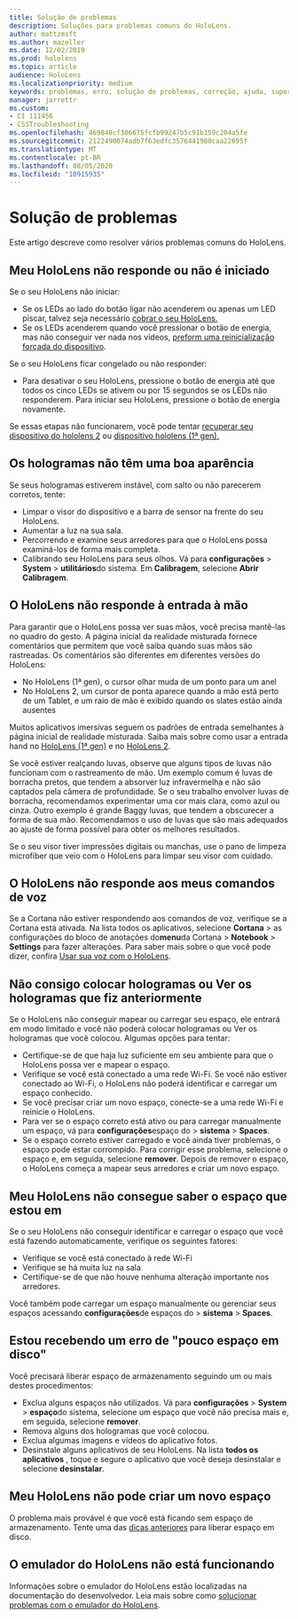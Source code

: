 ```yaml
---
title: Solução de problemas
description: Soluções para problemas comuns do HoloLens.
author: mattzmsft
ms.author: mazeller
ms.date: 12/02/2019
ms.prod: hololens
ms.topic: article
audience: HoloLens
ms.localizationpriority: medium
keywords: problemas, erro, solução de problemas, correção, ajuda, suporte, HoloLens
manager: jarrettr
ms.custom:
- CI 111456
- CSSTroubleshooting
ms.openlocfilehash: 469848cf306675fcfb99247b5c91b159c204a5fe
ms.sourcegitcommit: 2122490074adb7f63edfc3576441980caa22695f
ms.translationtype: MT
ms.contentlocale: pt-BR
ms.lasthandoff: 08/05/2020
ms.locfileid: "10915935"
---
```

# Solução de problemas

Este artigo descreve como resolver vários problemas comuns do HoloLens.

## Meu HoloLens não responde ou não é iniciado

Se o seu HoloLens não iniciar:

- Se os LEDs ao lado do botão ligar não acenderem ou apenas um LED piscar, talvez seja necessário [cobrar o seu HoloLens.](hololens-recovery.md#charge-the-device)
- Se os LEDs acenderem quando você pressionar o botão de energia, mas não conseguir ver nada nos vídeos, [preform uma reinicialização forçada do dispositivo](hololens-recovery.md#hard-reset-procedure).

Se o seu HoloLens ficar congelado ou não responder:

- Para desativar o seu HoloLens, pressione o botão de energia até que todos os cinco LEDs se ativem ou por 15 segundos se os LEDs não responderem. Para iniciar seu HoloLens, pressione o botão de energia novamente.

Se essas etapas não funcionarem, você pode tentar [recuperar seu dispositivo do hololens 2](hololens-recovery.md) ou [dispositivo hololens (1ª gen).](hololens1-recovery.md)

## Os hologramas não têm uma boa aparência

Se seus hologramas estiverem instável, com salto ou não parecerem corretos, tente:

- Limpar o visor do dispositivo e a barra de sensor na frente do seu HoloLens.
- Aumentar a luz na sua sala.
- Percorrendo e examine seus arredores para que o HoloLens possa examiná-los de forma mais completa.
- Calibrando seu HoloLens para seus olhos. Vá para **configurações**  >  **System**  >  **utilitários**do sistema. Em **Calibragem**, selecione **Abrir Calibragem**.

## O HoloLens não responde à entrada à mão

Para garantir que o HoloLens possa ver suas mãos, você precisa mantê-las no quadro do gesto.  A página inicial da realidade misturada fornece comentários que permitem que você saiba quando suas mãos são rastreadas.  Os comentários são diferentes em diferentes versões do HoloLens:
- No HoloLens (1ª gen), o cursor olhar muda de um ponto para um anel
- No HoloLens 2, um cursor de ponta aparece quando a mão está perto de um Tablet, e um raio de mão é exibido quando os slates estão ainda ausentes

Muitos aplicativos imersivas seguem os padrões de entrada semelhantes à página inicial de realidade misturada.  Saiba mais sobre como usar a entrada hand no [HoloLens (1ª gen)](hololens1-basic-usage.md#use-hololens-with-your-hands) e no [HoloLens 2](hololens2-basic-usage.md#the-hand-tracking-frame).

Se você estiver realçando luvas, observe que alguns tipos de luvas não funcionam com o rastreamento de mão.  Um exemplo comum é luvas de borracha pretos, que tendem a absorver luz infravermelha e não são captados pela câmera de profundidade.  Se o seu trabalho envolver luvas de borracha, recomendamos experimentar uma cor mais clara, como azul ou cinza.  Outro exemplo é grande Baggy luvas, que tendem a obscurecer a forma de sua mão. Recomendamos o uso de luvas que são mais adequados ao ajuste de forma possível para obter os melhores resultados.

Se o seu visor tiver impressões digitais ou manchas, use o pano de limpeza microfiber que veio com o HoloLens para limpar seu visor com cuidado.

## O HoloLens não responde aos meus comandos de voz

Se a Cortana não estiver respondendo aos comandos de voz, verifique se a Cortana está ativada. Na lista todos os aplicativos, selecione **Cortana**  >  as configurações do bloco de anotações do**menu**da Cortana  >  **Notebook**  >  **Settings** para fazer alterações. Para saber mais sobre o que você pode dizer, confira [Usar sua voz com o HoloLens](hololens-cortana.md).

## Não consigo colocar hologramas ou Ver os hologramas que fiz anteriormente

Se o HoloLens não conseguir mapear ou carregar seu espaço, ele entrará em modo limitado e você não poderá colocar hologramas ou Ver os hologramas que você colocou. Algumas opções para tentar:

- Certifique-se de que haja luz suficiente em seu ambiente para que o HoloLens possa ver e mapear o espaço.
- Verifique se você está conectado a uma rede Wi-Fi. Se você não estiver conectado ao Wi-Fi, o HoloLens não poderá identificar e carregar um espaço conhecido.
- Se você precisar criar um novo espaço, conecte-se a uma rede Wi-Fi e reinicie o HoloLens.
- Para ver se o espaço correto está ativo ou para carregar manualmente um espaço, vá para **configurações**espaço do  >  **sistema**  >  **Spaces**.
- Se o espaço correto estiver carregado e você ainda tiver problemas, o espaço pode estar corrompido. Para corrigir esse problema, selecione o espaço e, em seguida, selecione **remover**. Depois de remover o espaço, o HoloLens começa a mapear seus arredores e criar um novo espaço.

## Meu HoloLens não consegue saber o espaço que estou em

Se o seu HoloLens não conseguir identificar e carregar o espaço que você está fazendo automaticamente, verifique os seguintes fatores:

- Verifique se você está conectado à rede Wi-Fi
- Verifique se há muita luz na sala
- Certifique-se de que não houve nenhuma alteração importante nos arredores.

Você também pode carregar um espaço manualmente ou gerenciar seus espaços acessando **configurações**de espaços do  >  **sistema**  >  **Spaces**.

## Estou recebendo um erro de "pouco espaço em disco"

Você precisará liberar espaço de armazenamento seguindo um ou mais destes procedimentos:

- Exclua alguns espaços não utilizados. Vá para **configurações**  >  **System**  >  **espaço**do sistema, selecione um espaço que você não precisa mais e, em seguida, selecione **remover**.
- Remova alguns dos hologramas que você colocou.
- Exclua algumas imagens e vídeos do aplicativo fotos.
- Desinstale alguns aplicativos de seu HoloLens. Na lista **todos os aplicativos** , toque e segure o aplicativo que você deseja desinstalar e selecione **desinstalar**.

## Meu HoloLens não pode criar um novo espaço

O problema mais provável é que você está ficando sem espaço de armazenamento. Tente uma das [dicas anteriores](#im-getting-a-low-disk-space-error) para liberar espaço em disco.

## O emulador do HoloLens não está funcionando

Informações sobre o emulador do HoloLens estão localizadas na documentação do desenvolvedor.  Leia mais sobre como [solucionar problemas com o emulador do HoloLens](https://docs.microsoft.com/windows/mixed-reality/using-the-hololens-emulator#troubleshooting).
